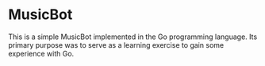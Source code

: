 # MusicBot

This is a simple MusicBot implemented in the Go programming language. Its primary purpose was to serve as a learning exercise to gain some experience with Go.
